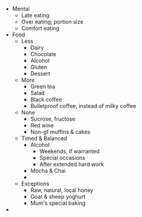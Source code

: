 - Mental
	- Late eating
	- Over eating; portion size
	- Comfort eating
- Food
	- Less
		- Dairy
		- Chocolate
		- Alcohol
		- Gluten
		- Dessert
	- More
		- Green tea
		- Salad
		- Black coffee
		- Bulletproof coffee, instead of milky coffee
	- None
		- Sucrose, fructose
		- Red wine
		- Non-gf muffins & cakes
	- Timed & Balanced
		- Alcohol
			- Weekends, if warranted
			- Special occasions
			- After extended hard work
		- Mocha & Chai
		-
	- Exceptions
		- Raw, natural, local honey
		- Goat & sheep yoghurt
		- Mum's special baking
-